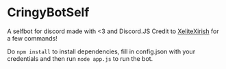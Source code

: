 # CringyBotSelf
A selfbot for discord made with &lt;3 and Discord.JS
Credit to [XeliteXirish](https://www.shaunoneill.com) for a few commands!

Do `npm install` to install dependencies, fill in config.json with your credentials and then run `node app.js` to run the bot.

